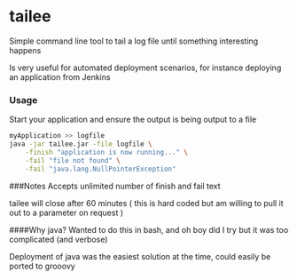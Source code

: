 # tailee
Simple command line tool to tail a log file until something interesting happens

Is very useful for automated deployment scenarios, for instance deploying an application from Jenkins

### Usage
Start your application and ensure the output is being output to a file
```bash
myApplication >> logfile
java -jar tailee.jar -file logfile \
    -finish "application is now running..." \
    -fail "file not found" \
    -fail "java.lang.NullPointerException"
```

###Notes
Accepts unlimited number of finish and fail text

tailee will close after 60 minutes ( this is hard coded but am willing to pull it out to a parameter on request )

####Why java?
Wanted to do this in bash, and oh boy did I try but it was too complicated (and verbose)

Deployment of java was the easiest solution at the time, could easily be ported to grooovy
